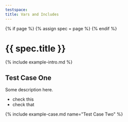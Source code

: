 ```yaml
---
testspace:
title: Vars and Includes
---
```


{% if page %} {% assign spec = page %} {% endif %}

# {{ spec.title }}
{% include example-intro.md %}


## Test Case One
Some description here.

* check this  
* check that


{% include example-case.md name="Test Case Two" %}
